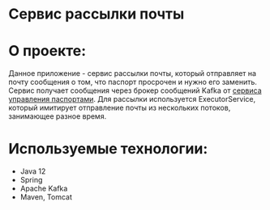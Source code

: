 Сервис рассылки почты
=========================================

**О проекте:**
==
Данное приложение - сервис рассылки почты, который отправляет на почту сообщения о том, 
что паспорт просрочен и нужно его заменить.
Сервис получает сообщения через брокер сообщений Kafka от [сервиса управления паспортами](https://github.com/ilyapavlovru/job4j_passport).
Для рассылки используется ExecutorService, который имитирует отправление почты из нескольких потоков, занимающее разное время.

**Используемые технологии:**
==
- Java 12
- Spring
- Apache Kafka
- Maven, Tomcat
